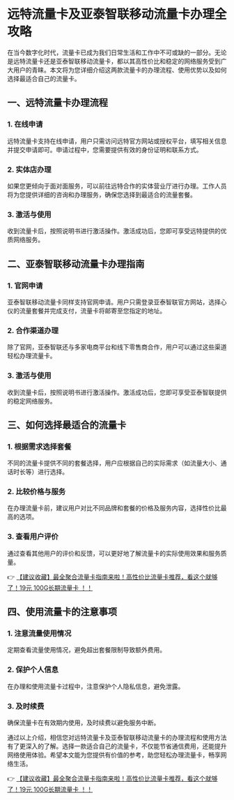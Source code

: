 # 远特流量卡及亚泰智联移动流量卡办理全攻略

在当今数字化时代，流量卡已成为我们日常生活和工作中不可或缺的一部分。无论是远特流量卡还是亚泰智联移动流量卡，都以其高性价比和稳定的网络服务受到广大用户的青睐。本文将为您详细介绍这两款流量卡的办理流程、使用优势以及如何选择最适合自己的流量卡。

## 一、远特流量卡办理流程

### 1. 在线申请
远特流量卡支持在线申请，用户只需访问远特官方网站或授权平台，填写相关信息并提交申请即可。申请过程中，您需要提供有效的身份证明和联系方式。

### 2. 实体店办理
如果您更倾向于面对面服务，可以前往远特合作的实体营业厅进行办理。工作人员将为您提供详细的咨询和办理服务，确保您选择到最适合的流量套餐。

### 3. 激活与使用
收到流量卡后，按照说明书进行激活操作。激活成功后，您即可享受远特提供的优质网络服务。

## 二、亚泰智联移动流量卡办理指南

### 1. 官网申请
亚泰智联移动流量卡同样支持官网申请。用户只需登录亚泰智联官方网站，选择心仪的流量套餐并完成支付，流量卡将邮寄至您指定的地址。

### 2. 合作渠道办理
除了官网，亚泰智联还与多家电商平台和线下零售商合作，用户可以通过这些渠道轻松办理流量卡。

### 3. 激活与使用
收到流量卡后，按照说明书进行激活操作。激活成功后，您即可享受亚泰智联提供的稳定网络服务。

## 三、如何选择最适合的流量卡

### 1. 根据需求选择套餐
不同的流量卡提供不同的套餐选择，用户应根据自己的实际需求（如流量大小、通话时长等）进行选择。

### 2. 比较价格与服务
在办理流量卡前，建议用户对比不同品牌和套餐的价格及服务内容，选择性价比最高的选项。

### 3. 查看用户评价
通过查看其他用户的评价和反馈，可以更好地了解流量卡的实际使用效果和服务质量。

👉 [【建议收藏】最全聚合流量卡指南来啦！高性价比流量卡推荐，看这个就够了！19元 100G长期流量卡 ！！](https://bit.ly/Liuliangka)

## 四、使用流量卡的注意事项

### 1. 注意流量使用情况
定期查看流量使用情况，避免超出套餐限制导致额外费用。

### 2. 保护个人信息
在办理和使用流量卡过程中，注意保护个人隐私信息，避免泄露。

### 3. 及时续费
确保流量卡在有效期内使用，及时续费以避免服务中断。

通过以上介绍，相信您对远特流量卡及亚泰智联移动流量卡的办理流程和使用方法有了更深入的了解。选择一款适合自己的流量卡，不仅能节省通信费用，还能提升网络使用体验。希望本文能为您提供有价值的参考，助您轻松办理流量卡，畅享网络生活。

👉 [【建议收藏】最全聚合流量卡指南来啦！高性价比流量卡推荐，看这个就够了！19元 100G长期流量卡 ！！](https://bit.ly/Liuliangka)